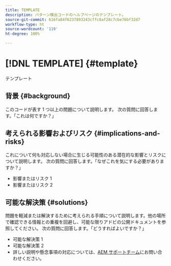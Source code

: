 ```yaml
---
title: TEMPLATE
description: パターン検出コードのヘルプページのテンプレート。
source-git-commit: 616fa84f6237893243cffc8af28c7cbe76bf32d7
workflow-type: ht
source-wordcount: '119'
ht-degree: 100%

---
```



# [!DNL TEMPLATE] {#template}

テンプレート

## 背景 {#background}

このコードが表す 1 つ以上の問題について説明します。
次の質問に回答します。「これは何ですか？」

## 考えられる影響およびリスク {#implications-and-risks}

これについて何も対応しない場合に生じる可能性のある潜在的な影響とリスクについて説明します。
次の質問に回答します。「なぜこれを気にする必要がありますか？」

* 影響またはリスク 1
* 影響またはリスク 2

## 可能な解決策 {#solutions}

問題を軽減または解決するために考えられる手順について説明します。他の場所で確認できる情報との重複を回避し、可能な限りアドビの公開ドキュメントを参照してください。
次の質問に回答します。「どうすればよいですか？」

* 可能な解決策 1
* 可能な解決策 2
* 詳しい説明や懸念事項の対応については、[AEM サポートチーム](https://helpx.adobe.com/jp/enterprise/using/support-for-experience-cloud.html)にお問い合わせください。
